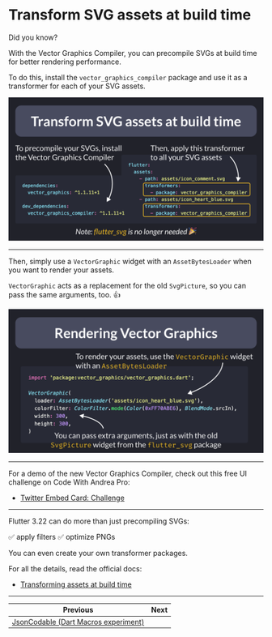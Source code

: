 # Transform SVG assets at build time

Did you know?

With the Vector Graphics Compiler, you can precompile SVGs at build time for better rendering performance.

To do this, install the `vector_graphics_compiler` package and use it as a transformer for each of your SVG assets.

![](161.1.png)

<!--
dependencies:
  vector_graphics: ^1.1.11+1

dev_dependencies:
  vector_graphics_compiler: ^1.1.11+1

flutter:
  assets:
    - path: assets/icon_comment.svg
      transformers:
        - package: vector_graphics_compiler
    - path: assets/icon_heart_blue.svg
      transformers:
        - package: vector_graphics_compiler
-->

---

Then, simply use a `VectorGraphic` widget with an `AssetBytesLoader` when you want to render your assets.

`VectorGraphic` acts as a replacement for the old `SvgPicture`, so you can pass the same arguments, too. 👍

![](161.2.png)

<!--
import 'package:vector_graphics/vector_graphics.dart';

VectorGraphic(
  loader: AssetBytesLoader('assets/icon_heart_blue.svg'),
  colorFilter: ColorFilter.mode(Color(0xFF70ABE6), BlendMode.srcIn),
  width: 300,
  height: 300,
)
-->

---

For a demo of the new Vector Graphics Compiler, check out this free UI challenge on Code With Andrea Pro:

- [Twitter Embed Card: Challenge](https://pro.codewithandrea.com/flutter-ui-challenges/001-twitter-embed-card/01-intro)

---

Flutter 3.22 can do more than just precompiling SVGs:

✅ apply filters
✅ optimize PNGs

You can even create your own transformer packages.

For all the details, read the official docs:

- [Transforming assets at build time](https://docs.flutter.dev/ui/assets/asset-transformation)

---

| Previous | Next |
| -------- | ---- |
| [JsonCodable (Dart Macros experiment)](../0160-dart-macros-json-codable/index.md) |  |

<!-- TWITTER|https://x.com/biz84/status/1791392190716952636 -->
<!-- LINKEDIN|https://www.linkedin.com/posts/andreabizzotto_did-you-know-with-the-vector-graphics-compiler-activity-7197158879045054464-pp9p -->


